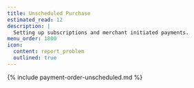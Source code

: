 ```yaml
---
title: Unscheduled Purchase
estimated_read: 12
description: |
  Setting up subscriptions and merchant initiated payments.
menu_order: 1800
icon:
  content: report_problem
  outlined: true
---
```


{% include payment-order-unscheduled.md %}
